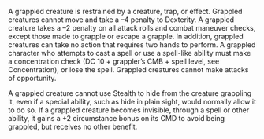 A grappled creature is restrained by a creature, trap, or effect. Grappled creatures cannot move and take a –4 penalty to Dexterity. A grappled creature takes a –2 penalty on all attack rolls and combat maneuver checks, except those made to grapple or escape a grapple. In addition, grappled creatures can take no action that requires two hands to perform. A grappled character who attempts to cast a spell or use a spell-like ability must make a concentration check (DC 10 + grappler’s CMB + spell level, see Concentration), or lose the spell. Grappled creatures cannot make attacks of opportunity.

A grappled creature cannot use Stealth to hide from the creature grappling it, even if a special ability, such as hide in plain sight, would normally allow it to do so. If a grappled creature becomes invisible, through a spell or other ability, it gains a +2 circumstance bonus on its CMD to avoid being grappled, but receives no other benefit.